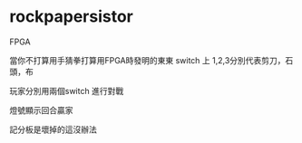 # rockpapersistor
FPGA

當你不打算用手猜拳打算用FPGA時發明的東東
switch 上 1,2,3分別代表剪刀，石頭，布

玩家分別用兩個switch 進行對戰

燈號顯示回合贏家

記分板是壞掉的這沒辦法

